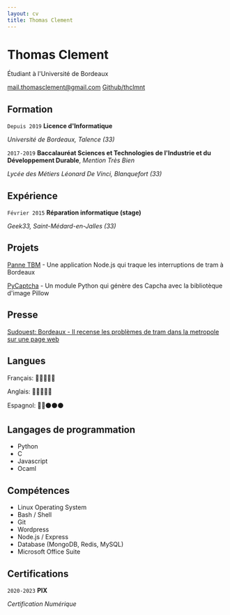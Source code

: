```yaml
---
layout: cv
title: Thomas Clement
---
```

# Thomas Clement
Étudiant à l'Université de Bordeaux

<div id="webaddress">
  <a href="mailto:mail.thomasclement@gmail.com">mail.thomasclement@gmail.com</a>
  <a href="https://github.com/thclmnt/">Github/thclmnt</a>
</div>

## Formation

`Depuis 2019`
**Licence d'Informatique**

*Université de Bordeaux, Talence (33)*


`2017-2019`
**Baccalauréat Sciences et Technologies de l'Industrie et du Développement Durable**, *Mention Très Bien*

*Lycée des Métiers Léonard De Vinci, Blanquefort (33)*


## Expérience

`Février 2015`
**Réparation informatique (stage)**

*Geek33, Saint-Médard-en-Jalles (33)*

## Projets

<a href="https://github.com/thclmnt/panne-tbm">Panne TBM</a> - Une application Node.js qui traque les interruptions de tram à Bordeaux

<a href="https://github.com/thclmnt/PyCaptcha">PyCaptcha</a> - Un module Python qui génère des Capcha avec la bibliotèque d'image Pillow

## Presse

<a href="https://www.sudouest.fr/gironde/pessac/bordeaux-il-recense-les-problemes-de-tram-dans-la-metropole-sur-une-page-web-1350972.php">Sudouest: Bordeaux - Il recense les problèmes de tram dans la metropole sur une page web</a>

## Langues

Français: 🔵🔵🔵🔵🔵

Anglais: 🔵🔵🔵🔵🔵

Espagnol: 🔵🔵⚫⚫⚫

## Langages de programmation

- Python
- C
- Javascript
- Ocaml

## Compétences

- Linux Operating System
- Bash / Shell
- Git
- Wordpress
- Node.js / Express
- Database (MongoDB, Redis, MySQL)
- Microsoft Office Suite

## Certifications

`2020-2023`
**PIX**

*Certification Numérique*
